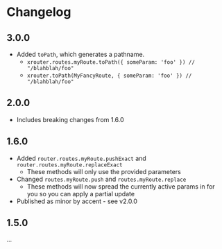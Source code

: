 # Changelog

## 3.0.0

- Added `toPath`, which generates a pathname.
  - `xrouter.routes.myRoute.toPath({ someParam: 'foo' }) // "/blahblah/foo"`
  - `xrouter.toPath(MyFancyRoute, { someParam: 'foo' }) // "/blahblah/foo"`

## 2.0.0

- Includes breaking changes from 1.6.0 

## 1.6.0

- Added `router.routes.myRoute.pushExact` and `router.routes.myRoute.replaceExact`
  - These methods will only use the provided parameters
- Changed `routes.myRoute.push` and `routes.myRoute.replace`
  - These methods will now spread the currently active params in for you so you can apply a partial update
- Published as minor by accent - see v2.0.0

## 1.5.0

...